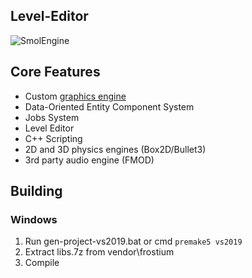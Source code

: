 ## Level-Editor
![SmolEngine](https://i.imgur.com/pTejVXy.png)
## Core Features

- Custom [graphics engine](https://github.com/YellowDummy/Frostium3D)
- Data-Oriented Entity Component System
- Jobs System
- Level Editor
- C++ Scripting
- 2D and 3D physics engines (Box2D/Bullet3)
- 3rd party audio engine (FMOD)

## Building
### Windows
1. Run gen-project-vs2019.bat or cmd ```premake5 vs2019```
2. Extract libs.7z from vendor\frostium
3. Compile
